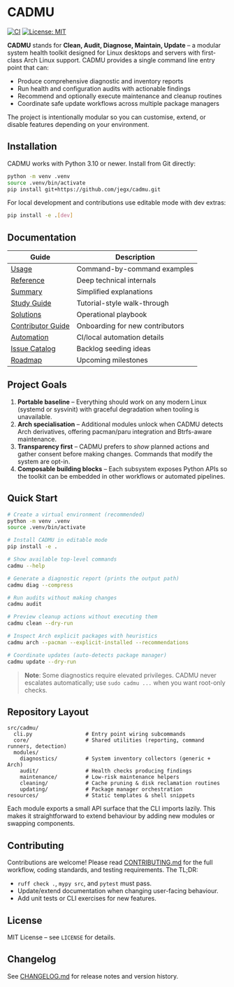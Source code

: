 # CADMU

[![CI](https://github.com/jegx/cadmu/actions/workflows/ci.yml/badge.svg)](https://github.com/jegx/cadmu/actions/workflows/ci.yml)
[![License: MIT](https://img.shields.io/badge/License-MIT-yellow.svg)](LICENSE)

**CADMU** stands for **Clean, Audit, Diagnose, Maintain, Update** – a modular system
health toolkit designed for Linux desktops and servers with first-class Arch Linux
support. CADMU provides a single command line entry point that can:

- Produce comprehensive diagnostic and inventory reports
- Run health and configuration audits with actionable findings
- Recommend and optionally execute maintenance and cleanup routines
- Coordinate safe update workflows across multiple package managers

The project is intentionally modular so you can customise, extend, or disable
features depending on your environment.

## Installation

CADMU works with Python 3.10 or newer. Install from Git directly:

```bash
python -m venv .venv
source .venv/bin/activate
pip install git+https://github.com/jegx/cadmu.git
```

For local development and contributions use editable mode with dev extras:

```bash
pip install -e .[dev]
```

## Documentation

| Guide | Description |
|-------|-------------|
| [Usage](docs/USAGE.md) | Command-by-command examples |
| [Reference](docs/REFERENCE.md) | Deep technical internals |
| [Summary](docs/SUMMARY.md) | Simplified explanations |
| [Study Guide](docs/STUDY_GUIDE.md) | Tutorial-style walk-through |
| [Solutions](docs/SOLUTIONS.md) | Operational playbook |
| [Contributor Guide](docs/CONTRIBUTOR_GUIDE.md) | Onboarding for new contributors |
| [Automation](docs/AUTOMATION.md) | CI/local automation details |
| [Issue Catalog](docs/ISSUE_CATALOG.md) | Backlog seeding ideas |
| [Roadmap](docs/ROADMAP.md) | Upcoming milestones |

## Project Goals

1. **Portable baseline** – Everything should work on any modern Linux (systemd or
   sysvinit) with graceful degradation when tooling is unavailable.
2. **Arch specialisation** – Additional modules unlock when CADMU detects Arch
   derivatives, offering pacman/paru integration and Btrfs-aware maintenance.
3. **Transparency first** – CADMU prefers to *show* planned actions and gather
   consent before making changes. Commands that modify the system are opt-in.
4. **Composable building blocks** – Each subsystem exposes Python APIs so the
   toolkit can be embedded in other workflows or automated pipelines.

## Quick Start

```bash
# Create a virtual environment (recommended)
python -m venv .venv
source .venv/bin/activate

# Install CADMU in editable mode
pip install -e .

# Show available top-level commands
cadmu --help

# Generate a diagnostic report (prints the output path)
cadmu diag --compress

# Run audits without making changes
cadmu audit

# Preview cleanup actions without executing them
cadmu clean --dry-run

# Inspect Arch explicit packages with heuristics
cadmu arch --pacman --explicit-installed --recommendations

# Coordinate updates (auto-detects package manager)
cadmu update --dry-run
```

> **Note**: Some diagnostics require elevated privileges. CADMU never escalates
> automatically; use `sudo cadmu ...` when you want root-only checks.

## Repository Layout

```
src/cadmu/
  cli.py                 # Entry point wiring subcommands
  core/                  # Shared utilities (reporting, command runners, detection)
  modules/
    diagnostics/         # System inventory collectors (generic + Arch)
    audit/               # Health checks producing findings
    maintenance/         # Low-risk maintenance helpers
    cleaning/            # Cache pruning & disk reclamation routines
    updating/            # Package manager orchestration
resources/               # Static templates & shell snippets
```

Each module exports a small API surface that the CLI imports lazily. This makes it
straightforward to extend behaviour by adding new modules or swapping components.

## Contributing

Contributions are welcome! Please read [CONTRIBUTING.md](CONTRIBUTING.md) for the
full workflow, coding standards, and testing requirements. The TL;DR:

- `ruff check .`, `mypy src`, and `pytest` must pass.
- Update/extend documentation when changing user-facing behaviour.
- Add unit tests or CLI exercises for new features.

## License

MIT License – see `LICENSE` for details.

## Changelog

See [CHANGELOG.md](CHANGELOG.md) for release notes and version history.
